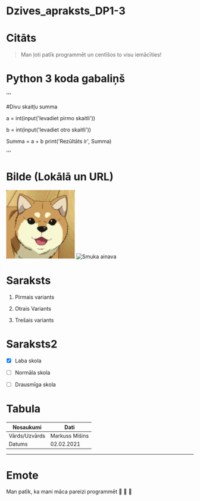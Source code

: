 # Dzives_apraksts_DP1-3

# Citāts

>Man ļoti patīk programmēt un centīšos to visu iemācīties!

# Python 3 koda gabaliņš
'''

#Divu skaitļu summa

a = int(input('Ievadiet pirmo skaitli'))

b = int(input('Ievadiet otro skaitli'))

Summa =  a + b
print('Rezūltāts ir', Summa)

'''

# Bilde (Lokālā un URL)

![Sunīša bilde](sunits.jpg)
![Smuka ainava](https://img3.spoki.lv/upload2/articles/83/835380/images/Labakas-ainavu-bildes-3.jpg)

# Saraksts

1. Pirmais variants

2. Otrais Variants

3. Trešais variants

# Saraksts2

- [x] Laba skola

- [ ] Normāla skola

- [ ] Drausmīga skola

# Tabula
| Nosaukumi | Dati |
| ----------- | ----------- |
| Vārds/Uzvārds | Markuss Mišins |
| Datums | 02.02.2021 | 

---
# Emote

Man patīk, ka mani māca pareizi programmēt :smiling_face_with_three_hearts: :smiling_face_with_three_hearts: :smiling_face_with_three_hearts: